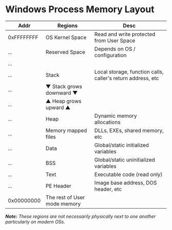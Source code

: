 # Windows Process Memory Layout
| Addr | Regions | Desc |
|------|---------|------|
|0xFFFFFFFF| OS Kernel Space | Read and write protected from User Space |
|...| Reserved Space | Depends on OS / configuration |
|...| | |
|...| Stack | Local storage, function calls, caller's return address, etc |
|...| ▼ Stack grows downward ▼ | |
|...| ▲ Heap grows upward ▲ | |
|...| Heap | Dynamic memory allocations |
|...| Memory mapped files | DLLs, EXEs, shared memory, etc |
|...| Data | Global/static initialized variables |
|...| BSS |  Global/static uninitialized variables |
|...| Text | Executable code (read only) |
|...| PE Header | Image base address, DOS header, etc |
|0x00000000| The rest of User mode memory | | 

***Note:*** *These regions are not necessarily physically next to one another particularly on modern OSs.*